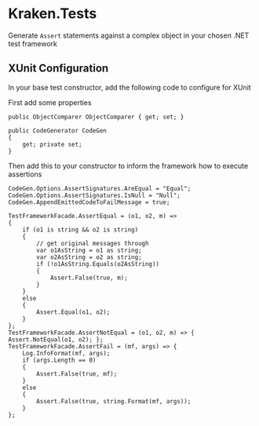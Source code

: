 # Kraken.Tests
Generate `Assert` statements against a complex object in your chosen .NET test framework

## XUnit Configuration
In your base test constructor, add the following code to configure for XUnit
	
First add some properties

    public ObjectComparer ObjectComparer { get; set; }

    public CodeGenerator CodeGen
    {
        get; private set;
    }

Then add this to your constructor to inform the framework how to execute assertions

    CodeGen.Options.AssertSignatures.AreEqual = "Equal";
    CodeGen.Options.AssertSignatures.IsNull = "Null";
    CodeGen.AppendEmittedCodeToFailMessage = true;

	TestFrameworkFacade.AssertEqual = (o1, o2, m) =>
	{
	    if (o1 is string && o2 is string)
	    {
	        // get original messages through
	        var o1AsString = o1 as string;
	        var o2AsString = o2 as string;
	        if (!o1AsString.Equals(o2AsString))
	        {
	            Assert.False(true, m);
	        }
	    }
	    else
	    {
	        Assert.Equal(o1, o2);
	    }
	};
	TestFrameworkFacade.AssertNotEqual = (o1, o2, m) => { Assert.NotEqual(o1, o2); };
	TestFrameworkFacade.AssertFail = (mf, args) => {
	    Log.InfoFormat(mf, args);
	    if (args.Length == 0)
	    {
	        Assert.False(true, mf);
	    }
	    else
	    {
	        Assert.False(true, string.Format(mf, args));
	    }
	};